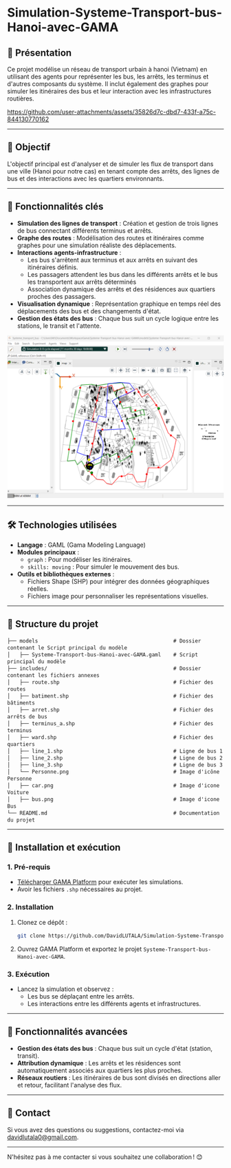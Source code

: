 # Simulation-Systeme-Transport-bus-Hanoi-avec-GAMA

## 🌟 **Présentation**
Ce projet modélise un réseau de transport urbain à hanoi (Vietnam) en utilisant des agents pour représenter les bus, les arrêts, les terminus et d'autres composants du système. Il inclut également des graphes pour simuler les itinéraires des bus et leur interaction avec les infrastructures routières.

https://github.com/user-attachments/assets/35826d7c-dbd7-433f-a75c-844130770162

---

## 🌟 **Objectif**
L'objectif principal est d'analyser et de simuler les flux de transport dans une ville (Hanoi pour notre cas) en tenant compte des arrêts, des lignes de bus et des interactions avec les quartiers environnants.

---

## 📌 **Fonctionnalités clés**
- **Simulation des lignes de transport** : Création et gestion de trois lignes de bus connectant différents terminus et arrêts.  
- **Graphe des routes** : Modélisation des routes et itinéraires comme graphes pour une simulation réaliste des déplacements.  
- **Interactions agents-infrastructure** : 
  - Les bus s'arrêtent aux terminus et aux arrêts en suivant des itinéraires définis.
  - Les passagers attendent les bus dans les différents arrêts et le bus les transportent aux arrêts déterminés
  - Association dynamique des arrêts et des résidences aux quartiers proches des passagers.  
- **Visualisation dynamique** : Représentation graphique en temps réel des déplacements des bus et des changements d'état.  
- **Gestion des états des bus** : Chaque bus suit un cycle logique entre les stations, le transit et l'attente.

![Alt text](Images/Image1.png)

---

## 🛠️ **Technologies utilisées**
- **Langage** : GAML (Gama Modeling Language)  
- **Modules principaux** : 
  - `graph` : Pour modéliser les itinéraires.
  - `skills: moving` : Pour simuler le mouvement des bus.  
- **Outils et bibliothèques externes** :
  - Fichiers Shape (SHP) pour intégrer des données géographiques réelles.
  - Fichiers image pour personnaliser les représentations visuelles.

---

## 📂 **Structure du projet**
```plaintext
├── models                                            # Dossier contenant le Script principal du modèle
│   ├── Systeme-Transport-bus-Hanoi-avec-GAMA.gaml    # Script principal du modèle
├── includes/                                         # Dossier contenant les fichiers annexes
│   ├── route.shp                                     # Fichier des routes
│   ├── batiment.shp                                  # Fichier des bâtiments
│   ├── arret.shp                                     # Fichier des arrêts de bus
│   ├── terminus_a.shp                                # Fichier des terminus
│   ├── ward.shp                                      # Fichier des quartiers
│   ├── line_1.shp                                    # Ligne de bus 1
│   ├── line_2.shp                                    # Ligne de bus 2
│   ├── line_3.shp                                    # Ligne de bus 3
│   └── Personne.png                                  # Image d'icône Personne
│   ├── car.png                                       # Image d'icone Voiture
│   ├── bus.png                                       # Image d'icone Bus
└── README.md                                         # Documentation du projet
```

---

## 🚀 **Installation et exécution**

### **1. Pré-requis**
- [Télécharger GAMA Platform](https://gama-platform.org/) pour exécuter les simulations.
- Avoir les fichiers `.shp` nécessaires au projet.

### **2. Installation**
1. Clonez ce dépôt :
   ```bash
   git clone https://github.com/DavidLUTALA/Simulation-Systeme-Transport-bus-Hanoi-avec-GAMA.git
   ```
2. Ouvrez GAMA Platform et exportez le projet `Systeme-Transport-bus-Hanoi-avec-GAMA`.

### **3. Exécution**
- Lancez la simulation et observez :  
  - Les bus se déplaçant entre les arrêts.
  - Les interactions entre les différents agents et infrastructures.

---

## 📝 **Fonctionnalités avancées**
- **Gestion des états des bus** : Chaque bus suit un cycle d'état (station, transit).  
- **Attribution dynamique** : Les arrêts et les résidences sont automatiquement associés aux quartiers les plus proches.  
- **Réseaux routiers** : Les itinéraires de bus sont divisés en directions aller et retour, facilitant l'analyse des flux.

---

## 📧 **Contact**
Si vous avez des questions ou suggestions, contactez-moi via [davidlutala0@gmail.com](davidlutala0@gmail.com).

---

N'hésitez pas à me contacter si vous souhaitez une collaboration ! 😊
